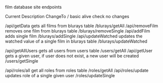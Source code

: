 film database site endpoints

Current             Description                                                             ChangeTo
/			        basic alive check                                                       no changes

/api/getData		gets all films from blurays table	                                    /blurays/getAll
/api/removeFilm     removes one film from blurays table                                     /blurays/removeSingle
/api/addFilm        adds single film                                                        /blurays/addSingle
/api/updateWatched  updates the watched value of a single film in blurays table             /blurays/updateWatched

/api/getAllUsers	gets all users from users table                                         /users/getAll
/api/getUser        gets a given user, if user does not exist, a new user will be created   /users/getSingle

/api/roles/all      get all roles from roles table                                          /roles/getAll
/api/roles/update   updates role of a single given user                                     /roles/updateSingle